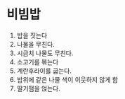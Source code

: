 # 비빔밥

1. 밥을 짓는다
2. 나물을 무친다.
3. 시금치 나물도 무친다.
4. 소고기를 볶는다
5. 계란후라이를 굽는다.
6. 밥위에 같은 나물 색이 이웃하지 않게 함
7. 딸기잼을 얹는다.
